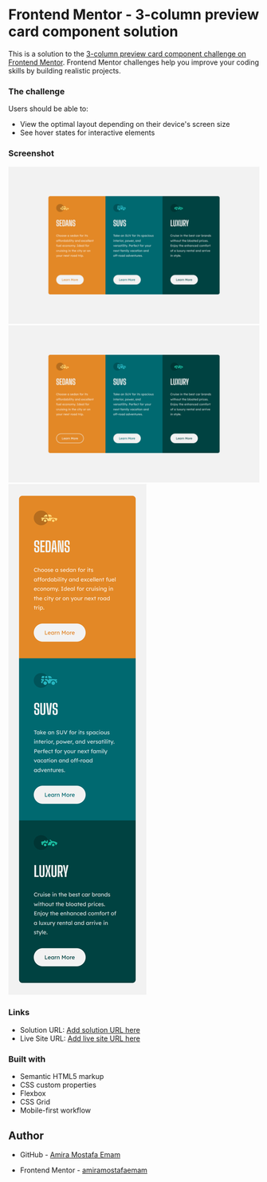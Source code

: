 # Frontend Mentor - 3-column preview card component solution

This is a solution to the [3-column preview card component challenge on Frontend Mentor](https://www.frontendmentor.io/challenges/3column-preview-card-component-pH92eAR2-). Frontend Mentor challenges help you improve your coding skills by building realistic projects. 

### The challenge

Users should be able to:

- View the optimal layout depending on their device's screen size
- See hover states for interactive elements

### Screenshot

![Desktop Design](./design/screenshots/desktop-design.png)
![Desktop active states Design](./design/screenshots/active-status%20design.png)
![mobile Design](./design/screenshots/mobile-design.png)


### Links

- Solution URL: [Add solution URL here](https://your-solution-url.com)
- Live Site URL: [Add live site URL here](https://your-live-site-url.com)


### Built with

- Semantic HTML5 markup
- CSS custom properties
- Flexbox
- CSS Grid
- Mobile-first workflow


## Author

- GitHub - [Amira Mostafa Emam](https://github.com/amiramostafaemam)

- Frontend Mentor - [amiramostafaemam](https://www.frontendmentor.io/profile/amiramostafaemam)

